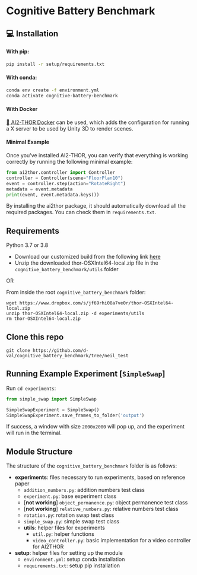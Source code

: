  
# Cognitive Battery Benchmark

## 💻 Installation

#### With pip:

```bash
pip install -r setup/requirements.txt
```

#### With conda:

```bash
conda env create -f environment.yml
conda activate cognitive-battery-benchmark
```

#### With Docker

[🐳 AI2-THOR Docker](https://github.com/allenai/ai2thor-docker) can be used, which adds the configuration for running a X server to be used by Unity 3D to render scenes.

#### Minimal Example

Once you've installed AI2-THOR, you can verify that everything is working correctly by running the following minimal example:

```python
from ai2thor.controller import Controller
controller = Controller(scene="FloorPlan10")
event = controller.step(action="RotateRight")
metadata = event.metadata
print(event, event.metadata.keys())
```
By installing the ai2thor package, it should automatically download all the required packages. You can check them in `requirements.txt`.
## Requirements
Python 3.7 or 3.8

- Download our customized build from the following link [here](https://www.dropbox.com/s/jf69rhi08a7ve0r/thor-OSXIntel64-local.zip?dl=0)
- Unzip the downloaded thor-OSXIntel64-local.zip file in the `cognitive_battery_benchmark/utils` folder

OR

From inside the root `cognitive_battery_benchmark` folder:
```commandline
wget https://www.dropbox.com/s/jf69rhi08a7ve0r/thor-OSXIntel64-local.zip
unzip thor-OSXIntel64-local.zip -d experiments/utils
rm thor-OSXIntel64-local.zip
```


## Clone this repo
```commandline
git clone https://github.com/d-val/cognitive_battery_benchmark/tree/neil_test
```

## Running Example Experiment [`SimpleSwap`]

Run `cd experiments`:
```python
from simple_swap import SimpleSwap 

SimpleSwapExperiment = SimpleSwap()
SimpleSwapExperiment.save_frames_to_folder('output')
```

If success, a window with size `2000x2000` will pop up, and the experiment will run in the terminal.

## Module Structure

The structure of the `cognitive_battery_benchmark` folder is as follows:

- **experiments**: files necessary to run experiments, based on reference paper
  - `addition_numbers.py`: addition numbers test class
  - `experiment.py`: base experiment class
  - [**not working**] `object_permanence.py`: object permanence test class 
  - [**not working**] `relative_numbers.py`: relative numbers test class
  - `rotation.py`: rotation swap test class
  - `simple_swap.py`: simple swap test class
  - **utils**: helper files for experiments
    - `util.py`: helper functions
    - `video_controller.py`: basic implementation for a video controller for AI2THOR  
- **setup**: helper files for setting up the module
  - `environment.yml`: setup conda installation
  - `requirements.txt`: setup pip installation